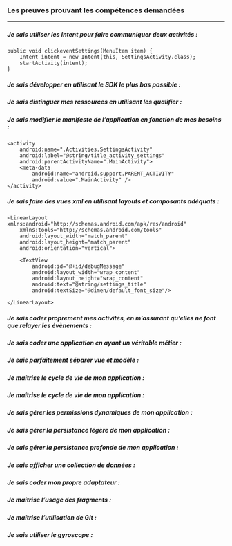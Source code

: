 ### Les preuves prouvant les compétences demandées 
***
##### Je sais utiliser les Intent pour faire communiquer deux activités :
```
public void clickeventSettings(MenuItem item) {
    Intent intent = new Intent(this, SettingsActivity.class);
    startActivity(intent);
}
```

##### Je sais développer en utilisant le SDK le plus bas possible :

<uses-sdk
android:minSdkVersion = 15
android:targetSdkVersion = 28 />

##### Je sais distinguer mes ressources en utilisant les qualifier :

##### Je sais modifier le manifeste de l’application en fonction de mes besoins :
```
<activity
    android:name=".Activities.SettingsActivity"
    android:label="@string/title_activity_settings"
    android:parentActivityName=".MainActivity">
    <meta-data
        android:name="android.support.PARENT_ACTIVITY"
        android:value=".MainActivity" />
</activity>
```
##### Je sais faire des vues xml en utilisant layouts et composants adéquats :
```
<LinearLayout xmlns:android="http://schemas.android.com/apk/res/android"
    xmlns:tools="http://schemas.android.com/tools"
    android:layout_width="match_parent"
    android:layout_height="match_parent"
    android:orientation="vertical">

    <TextView
        android:id="@+id/debugMessage"
        android:layout_width="wrap_content"
        android:layout_height="wrap_content"
        android:text="@string/settings_title"
        android:textSize="@dimen/default_font_size"/>

</LinearLayout>
```
##### Je sais coder proprement mes activités, en m’assurant qu’elles ne font que relayer les évènements :
##### Je sais coder une application en ayant un véritable métier :
##### Je sais parfaitement séparer vue et modèle :
##### Je maîtrise le cycle de vie de mon application :
##### Je maîtrise le cycle de vie de mon application :
##### Je sais gérer les permissions dynamiques de mon application :
##### Je sais gérer la persistance légère de mon application :
##### Je sais gérer la persistance profonde de mon application :
##### Je sais afficher une collection de données :
##### Je sais coder mon propre adaptateur :
##### Je maîtrise l’usage des fragments :
##### Je maîtrise l’utilisation de Git :
##### Je sais utiliser le gyroscope :

